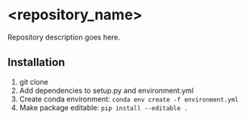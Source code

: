 # <repository_name>
Repository description goes here.


## Installation
1. git clone <repository>
2. Add dependencies to setup.py and environment.yml
3. Create conda environment:
```conda env create -f environment.yml```
4. Make package editable:
```pip install --editable .```


